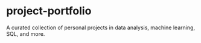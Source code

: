 # project-portfolio
A curated collection of personal projects in data analysis, machine learning, SQL, and more.
